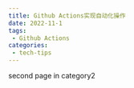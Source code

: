 ```yaml
---
title: Github Actions实现自动化操作
date: 2022-11-1
tags:
 - Github Actions
categories: 
 - tech-tips
---
```

second page in category2